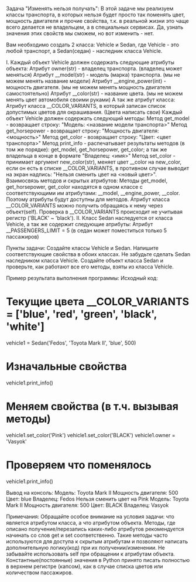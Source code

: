Задача "Изменять нельзя получать":
В этой задаче мы реализуем классы транспорта, в которых нельзя будет просто так поменять цвет, мощность двигателя и прочие свойства, т.к. в реальной жизни это чаще всего делается не владельцем, а в специальных сервисах. Да, узнать значения этих свойств мы сможем, но вот изменить - нет.

Вам необходимо создать 2 класса: Vehicle и Sedan, где Vehicle - это любой транспорт, а Sedan(седан) - наследник класса Vehicle.

I. Каждый объект Vehicle должен содержать следующие атрибуты объекта:
Атрибут owner(str) - владелец транспорта. (владелец может меняться)
Атрибут __model(str) - модель (марка) транспорта. (мы не можем менять название модели)
Атрибут __engine_power(int) - мощность двигателя. (мы не можем менять мощность двигателя самостоятельно)
Атрибут __color(str) - название цвета. (мы не можем менять цвет автомобиля своими руками)
А так же атрибут класса:
Атрибут класса __COLOR_VARIANTS, в который записан список допустимых цветов для окрашивания. (Цвета написать свои)
Каждый объект Vehicle должен содержать следующий методы:
Метод get_model - возвращает строку: "Модель: <название модели транспорта>"
Метод get_horsepower - возвращает строку: "Мощность двигателя: <мощность>"
Метод get_color - возвращает строку: "Цвет: <цвет транспорта>"
Метод print_info - распечатывает результаты методов (в том же порядке): get_model, get_horsepower, get_color; а так же владельца в конце в формате "Владелец: <имя>"
Метод set_color - принимает аргумент new_color(str), меняет цвет __color на new_color, если он есть в списке __COLOR_VARIANTS, в противном случае выводит на экран надпись: "Нельзя сменить цвет на <новый цвет>".
Взаимосвязь методов и скрытых атрибутов:
Методы get_model, get_horsepower, get_color находятся в одном классе с соответствующими им атрибутами: __model, __engine_power, __color. Поэтому атрибуты будут доступны для методов.
Атрибут класса __COLOR_VARIANTS можно получить обращаясь к нему через объект(self).
Проверка в __COLOR_VARIANTS происходит не учитывая регистр ('BLACK' ~ 'black').
II. Класс Sedan наследуется от класса Vehicle, а так же содержит следующие атрибуты:
Атрибут __PASSENGERS_LIMIT = 5 (в седан может поместиться только 5 пассажиров)

Пункты задачи:
Создайте классы Vehicle и Sedan.
Напишите соответствующие свойства в обоих классах.
Не забудьте сделать Sedan наследником класса Vehicle.
Создайте объект класса Sedan и проверьте, как работают все его методы, взяты из класса Vehicle.

Пример результата выполнения программы:
Исходный код:
# Текущие цвета __COLOR_VARIANTS = ['blue', 'red', 'green', 'black', 'white']
vehicle1 = Sedan('Fedos', 'Toyota Mark II', 'blue', 500)

# Изначальные свойства
vehicle1.print_info()

# Меняем свойства (в т.ч. вызывая методы)
vehicle1.set_color('Pink')
vehicle1.set_color('BLACK')
vehicle1.owner = 'Vasyok'

# Проверяем что поменялось
vehicle1.print_info()

Вывод на консоль:
Модель: Toyota Mark II
Мощность двигателя: 500
Цвет: blue
Владелец: Fedos
Нельзя сменить цвет на Pink
Модель: Toyota Mark II
Мощность двигателя: 500
Цвет: BLACK
Владелец: Vasyok

Примечания:
Обращайте особое внимание на условия задачи: что является атрибутом класса, а что атрибутом объекта.
Методы, где описано получение/перезапись каких-либо атрибутов рекомендуется начинать со слов get и set соответственно. Такие методы часто используются для доступа к скрытым атрибутам и позволяют написать дополнительную логику(код) при их получении/изменении.
Не забывайте использовать self при обращении к атрибутам объекта.
Константные(постоянные) значения в Python принято писать полностью в верхнем регистре (капсом), как в случае списка цветов или количеством пассажиров.

